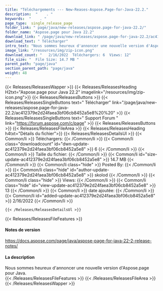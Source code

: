 ```yaml
---
title: "Téléchargements --- New-Reases-Aspose.Page-for-Java-22.2." 
description:  "    . " 
keywords:  "    . " 
page_type:  single_release_page
folder_link: " page/java/new-releases/aspose.page-for-java-22.2/"
folder_name: "Aspose.page pour Java 22.2"
download_link: " /page/java/new-releases/aspose.page-for-java-22.2/ac412379e2d24faea3bf06cb8452a5e8"
download_text: " Télécharger"
intro_text: "Nous sommes heureux d'annoncer une nouvelle version d'Aspose.page pour Java."
image_link: "/resources/img/zip-icon.png"
download_count: "   2/16/2022  Téléchargers: 6  Views: 12"
file_size: "  File Size: 14.7 MB "
parent_path: "page/java"
section_parent_path: "page/java"
weight: 48
---
```


{{< Releases/ReleasesWapper >}}
  {{< Releases/ReleasesHeading H2txt="Aspose.page pour Java 22.2" imagelink="/resources/img/zip-icon.png">}}
  {{< Releases/ReleasesButtons >}}
    {{< Releases/ReleasesSingleButtons text=" Télécharger" link="/page/java/new-releases/aspose.page-for-java-22.2/ac412379e2d24faea3bf06cb8452a5e8%20%20" >}}
    {{< Releases/ReleasesSingleButtons text=" Support Forum " link="https://forum.aspose.com/c/page" >}}
  {{< Releases/ReleasesButtons >}}
  {{< Releases/ReleasesFileArea >}}
    {{< Releases/ReleasesHeading h4txt="Détails du fichier">}}
    {{< Releases/ReleasesDetailsUl >}}
            {{< Common/li  >}} Téléchargers: {{< /Common/li >}} 
      {{< Common/li class="downloadcount" id="dwn-update-ac412379e2d24faea3bf06cb8452a5e8" >}} 6 {{< /Common/li >}} 
      {{< Common/li  >}} Taille du fichier: {{< /Common/li >}} 
      {{< Common/li id="size-update-ac412379e2d24faea3bf06cb8452a5e8" >}} 14.7 MB {{< /Common/li >}} 
      {{< Common/li  class="hide" >}} Posted By: {{< /Common/li >}} 
      {{< Common/li class="hide" id="author-update-ac412379e2d24faea3bf06cb8452a5e8" >}} skolod {{< /Common/li >}} 
      {{< Common/li class="hide"  >}} Views: {{< /Common/li >}} 
      {{< Common/li class="hide" id="view-update-ac412379e2d24faea3bf06cb8452a5e8" >}} 13 {{< /Common/li >}} 
      {{< Common/li  >}} date ajoutée: {{< /Common/li >}} 
      {{< Common/li id="added-update-ac412379e2d24faea3bf06cb8452a5e8" >}} 2/16/2022 {{< /Common/li >}} 

    {{< /Releases/ReleasesDetailsUl >}}

  {{< Releases/ReleasesFileFeatures >}}
      <h4>Notes de version</h4><div><a href="https://docs.aspose.com/page/java/aspose-page-for-java-22-2-release-notes/">https://docs.aspose.com/page/java/aspose-page-for-java-22-2-release-notes/</a></div><h4>La description</h4><div class="HTMLDescription">Nous sommes heureux d'annoncer une nouvelle version d'Aspose.page pour Java.</div>
  {{< /Releases/ReleasesFileFeatures >}}
 {{< /Releases/ReleasesFileArea >}}
{{< /Releases/ReleasesWapper >}}


